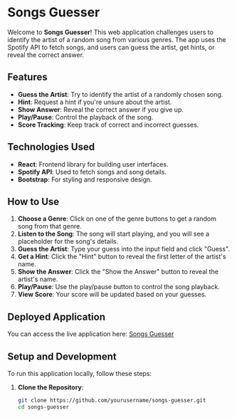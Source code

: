 # Songs Guesser

Welcome to **Songs Guesser**! This web application challenges users to identify the artist of a random song from various genres. The app uses the Spotify API to fetch songs, and users can guess the artist, get hints, or reveal the correct answer. 

## Features

- **Guess the Artist**: Try to identify the artist of a randomly chosen song.
- **Hint**: Request a hint if you're unsure about the artist.
- **Show Answer**: Reveal the correct answer if you give up.
- **Play/Pause**: Control the playback of the song.
- **Score Tracking**: Keep track of correct and incorrect guesses.

## Technologies Used

- **React**: Frontend library for building user interfaces.
- **Spotify API**: Used to fetch songs and song details.
- **Bootstrap**: For styling and responsive design.

## How to Use

1. **Choose a Genre**: Click on one of the genre buttons to get a random song from that genre.
2. **Listen to the Song**: The song will start playing, and you will see a placeholder for the song's details.
3. **Guess the Artist**: Type your guess into the input field and click "Guess".
4. **Get a Hint**: Click the "Hint" button to reveal the first letter of the artist's name.
5. **Show the Answer**: Click the "Show the Answer" button to reveal the artist's name.
6. **Play/Pause**: Use the play/pause button to control the song playback.
7. **View Score**: Your score will be updated based on your guesses.

## Deployed Application

You can access the live application here: [Songs Guesser](https://songs-guesser.onrender.com/)

## Setup and Development

To run this application locally, follow these steps:

1. **Clone the Repository**:
   ```bash
   git clone https://github.com/yourusername/songs-guesser.git
   cd songs-guesser